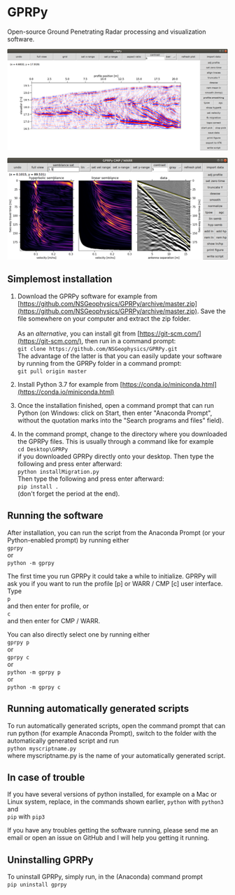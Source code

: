 # GPRPy
Open-source Ground Penetrating Radar processing and visualization software.

![Profile GUI](profileGUI.png)

![CMP/WARR GUI](CWGUI.png)


## Simplemost installation
1) Download the GPRPy software for example from [https://github.com/NSGeophysics/GPRPy/archive/master.zip](https://github.com/NSGeophysics/GPRPy/archive/master.zip). Save the file somewhere on your computer and extract the 
zip folder. </br></br>
As an *alternative*, you can install git from [https://git-scm.com/](https://git-scm.com/), then run in a command prompt:</br>
`git clone https://github.com/NSGeophysics/GPRPy.git`</br>
The advantage of the latter is that you can easily update your software by running from the GPRPy folder in a command prompt:</br>
`git pull origin master`

2) Install Python 3.7 for example from [https://conda.io/miniconda.html](https://conda.io/miniconda.html)

3) Once the installation finished, open a command prompt that can run Python
(on Windows: click on Start, then enter "Anaconda Prompt", without the 
quotation marks into the "Search programs and files" field).

4) In the command prompt, change to the directory  where you downloaded the GPRPy files.
This is usually through a command like for example<br/>
`cd Desktop\GPRPy`<br/>
if you downloaded GPRPy directly onto your desktop. Then type the following and press enter
afterward:<br/>
`python installMigration.py`<br/>
Then type the following and press enter afterward:<br/>
`pip install .`<br/>
(don't forget the period at the end).


## Running the software
After installation, you can run the script from the Anaconda Prompt (or your Python-enabled prompt) by running
either<br/>
`gprpy`<br/>
or<br/>
`python -m gprpy`

The first time you run GPRPy it could take a while to initialize.
GPRPy will ask you if you want to run the profile [p] or WARR / CMP [c] user interface.
Type<br/>
`p`<br/>
and then enter for profile, or<br/>
`c`<br/>
and then enter for CMP / WARR.

You can also directly select one by running either<br/>
`gprpy p`<br/>
or<br/>
`gprpy c`<br/>
or<br/>
`python -m gprpy p`<br/>
or<br/>
`python -m gprpy c`


## Running automatically generated scripts
To run automatically generated scripts, open the command prompt that can run python (for example Anaconda Prompt), switch to the folder with the automatically generated script and run<br/>
`python myscriptname.py`<br/>
where myscriptname.py is the name of your automatically generated script.  


## In case of trouble
If you have several versions of python installed, for example on a Mac or Linux system, 
replace, in the commands shown earlier,
`python` with `python3`<br/>
and<br/>
`pip` with `pip3`

If you have any troubles getting the software running, please send me an email or open an issue
on GitHub and I will help you getting it running.


## Uninstalling GPRPy
To uninstall GPRPy, simply run, in the (Anaconda) command prompt<br/>
`pip uninstall gprpy`

